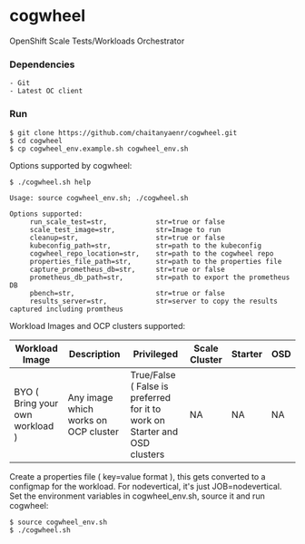 # cogwheel
OpenShift Scale Tests/Workloads Orchestrator

### Dependencies
```
- Git
- Latest OC client
```

### Run
```
$ git clone https://github.com/chaitanyaenr/cogwheel.git
$ cd cogwheel
$ cp cogwheel_env.example.sh cogwheel_env.sh 
```

Options supported by cogwheel:
```
$ ./cogwheel.sh help

Usage: source cogwheel_env.sh; ./cogwheel.sh

Options supported:
	 run_scale_test=str,            str=true or false
	 scale_test_image=str,          str=Image to run
	 cleanup=str,                   str=true or false
	 kubeconfig_path=str,           str=path to the kubeconfig
	 cogwheel_repo_location=str,    str=path to the cogwheel repo
	 properties_file_path=str,      str=path to the properties file
	 capture_prometheus_db=str,     str=true or false
	 prometheus_db_path=str,        str=path to export the prometheus DB
	 pbench=str,                    str=true or false
	 results_server=str,            str=server to copy the results captured including promtheus
```

Workload Images and OCP clusters supported:

Workload Image | Description | Privileged | Scale Cluster | Starter | OSD |
----- | ----------- | ---------- | ------------- | ------- | --- |
BYO ( Bring your own workload ) | Any image which works on OCP cluster | True/False ( False is preferred for it to work on Starter and OSD clusters | NA | NA | NA |

Create a properties file ( key=value format ), this gets converted to a configmap for the workload. For nodevertical, it's just JOB=nodevertical. Set the environment variables in cogwheel_env.sh, source it and run cogwheel:
```
$ source cogwheel_env.sh
$ ./cogwheel.sh
```

